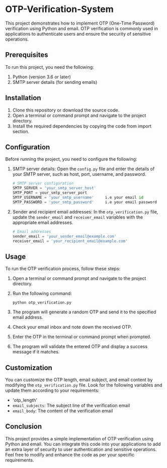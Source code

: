 # OTP-Verification-System

This project demonstrates how to implement OTP (One-Time Password) verification using Python and email. OTP verification is commonly used in applications to authenticate users and ensure the security of sensitive operations.

## Prerequisites

To run this project, you need the following:

1. Python (version 3.6 or later)
2. SMTP server details (for sending emails)

## Installation

1. Clone this repository or download the source code.
2. Open a terminal or command prompt and navigate to the project directory.
3. Install the required dependencies by copying the code from import section.

  
## Configuration

Before running the project, you need to configure the following:

1. SMTP server details: Open the `config.py` file and enter the details of your SMTP server, such as host, port, username, and password.

   ```python
   # SMTP server configuration
   SMTP_SERVER = 'your_smtp_server_host'
   SMTP_PORT = your_smtp_server_port
   SMTP_USERNAME = 'your_smtp_username'     i.e your email id
   SMTP_PASSWORD = 'your_smtp_password'     i.e your email password
   ```

2. Sender and recipient email addresses: In the `otp_verification.py` file, update the `sender_email` and `receiver_email` variables with the appropriate email addresses.

   ```python
   # Email addresses
   sender_email = 'your_sender_email@example.com'
   receiver_email = 'your_recipient_email@example.com'
   ```

## Usage

To run the OTP verification process, follow these steps:

1. Open a terminal or command prompt and navigate to the project directory.
2. Run the following command:

   ```
   python otp_verification.py
   ```

3. The program will generate a random OTP and send it to the specified email address.
4. Check your email inbox and note down the received OTP.
5. Enter the OTP in the terminal or command prompt when prompted.
6. The program will validate the entered OTP and display a success message if it matches.

## Customization

You can customize the OTP length, email subject, and email content by modifying the `otp_verification.py` file. Look for the following variables and update them according to your requirements:

- 'otp_length'
- `email_subjects`: The subject line of the verification email
- `email_body`: The content of the verification email

## Conclusion

This project provides a simple implementation of OTP verification using Python and email. You can integrate this code into your applications to add an extra layer of security to user authentication and sensitive operations. Feel free to modify and enhance the code as per your specific requirements.
